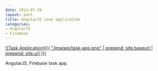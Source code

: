 ```yaml
---
date: 2014-07-20
layout: post
title: AngularJS task application
categories:
- AngularJS
- Firebase
---
```


[![Task Application]({{ "/images/task-app.png" | prepend: site.baseurl | prepend: site.url }})](http://taskme.us)

AngularJS, Firebase task app.